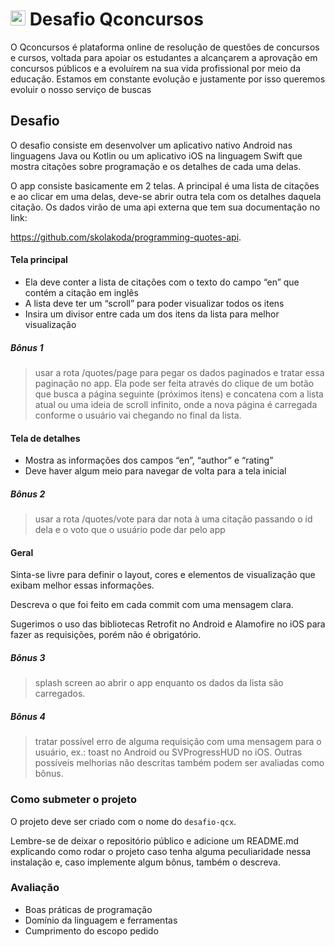 # <img src="https://odin.qconcursos.com/packs/images/logo/qc-47196578.svg" alt="qcx" width="24" /> Desafio Qconcursos

O Qconcursos é plataforma online de resolução de questões de concursos e cursos, voltada para apoiar os estudantes a alcançarem a aprovação em concursos públicos e a evoluírem na sua vida profissional por meio da educação.
Estamos em constante evolução e justamente por isso queremos evoluir o nosso serviço de buscas

## Desafio

O desafio consiste em desenvolver um aplicativo nativo Android nas linguagens Java ou Kotlin ou um aplicativo iOS na linguagem Swift que mostra citações sobre programação e os detalhes de cada uma delas.

O app consiste basicamente em 2 telas. A principal é uma lista de citações e ao clicar em uma delas, deve-se abrir outra tela com os detalhes daquela citação.
Os dados virão de uma api externa que tem sua documentação no link:

https://github.com/skolakoda/programming-quotes-api.

#### Tela principal
- Ela deve conter a lista de citações com o texto do campo “en” que contém a citação em inglês
- A lista deve ter um “scroll” para poder visualizar todos os itens
- Insira um divisor entre cada um dos itens da lista para melhor visualização

##### Bônus 1
> usar a rota /quotes/page para pegar os dados paginados e tratar essa paginação no app. Ela pode ser feita através do clique de um botão que busca a página seguinte (próximos itens) e concatena com a lista atual ou uma ideia de scroll infinito, onde a nova página é carregada conforme o usuário vai chegando no final da lista.

#### Tela de detalhes
- Mostra as informações dos campos “en”, “author” e “rating”
- Deve haver algum meio para navegar de volta para a tela inicial

##### Bônus 2
> usar a rota /quotes/vote para dar nota à uma citação passando o id dela e o voto que o usuário pode dar pelo app


#### Geral
Sinta-se livre para definir o layout, cores e elementos de visualização que exibam melhor essas informações.

Descreva o que foi feito em cada commit com uma mensagem clara.

Sugerimos o uso das bibliotecas Retrofit no Android e Alamofire no iOS para fazer as requisições, porém não é obrigatório.

##### Bônus 3
> splash screen ao abrir o app enquanto os dados da lista são carregados.

##### Bônus 4
> tratar possível erro de alguma requisição com uma mensagem para o usuário, ex.: toast no Android ou SVProgressHUD no iOS.
Outras possíveis melhorias não descritas também podem ser avaliadas como bônus.

### Como submeter o projeto

O projeto deve ser criado com o nome do `desafio-qcx`.

Lembre-se de deixar o repositório público e adicione um README.md explicando como rodar o projeto caso tenha alguma peculiaridade nessa instalação e, caso implemente algum bônus, também o descreva.

### Avaliação

- Boas práticas de programação
- Domínio da linguagem e ferramentas
- Cumprimento do escopo pedido
